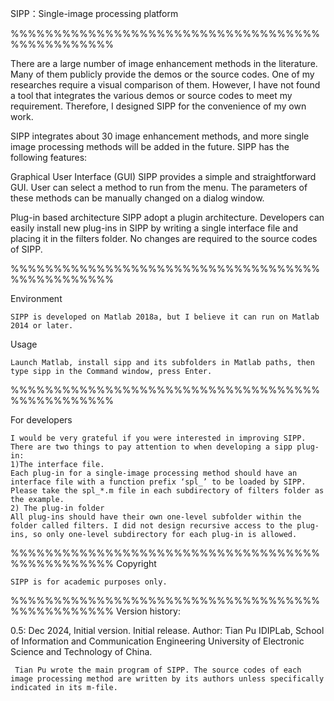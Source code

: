 SIPP：Single-image processing platform

%%%%%%%%%%%%%%%%%%%%%%%%%%%%%%%%%%%%%%%%%%%%%%%%

There are a large number of image enhancement methods in the literature. Many of them publicly provide the demos or the source codes. One of my researches require a visual comparison of them. However, I have not found a tool that integrates the various demos or source codes to meet my requirement. Therefore, I designed SIPP for the convenience of my own work. 

SIPP integrates about 30 image enhancement methods, and more single image processing methods will be added in the future. SIPP has the following features:

Graphical User Interface (GUI)
    SIPP provides a simple and straightforward GUI. User can select a method to run from the menu. The parameters of these methods can be manually changed on a dialog window.

Plug-in based architecture
    SIPP adopt a plugin architecture. Developers can easily install new plug-ins in SIPP by writing a single interface file and placing it in the filters folder. No changes are required to the source codes of SIPP.

%%%%%%%%%%%%%%%%%%%%%%%%%%%%%%%%%%%%%%%%%%%%%%%%

Environment

    SIPP is developed on Matlab 2018a, but I believe it can run on Matlab 2014 or later.

Usage

    Launch Matlab, install sipp and its subfolders in Matlab paths, then type sipp in the Command window, press Enter.

%%%%%%%%%%%%%%%%%%%%%%%%%%%%%%%%%%%%%%%%%%%%%%%%

For developers

    I would be very grateful if you were interested in improving SIPP.
    There are two things to pay attention to when developing a sipp plug-in:
    1)The interface file.
    Each plug-in for a single-image processing method should have an interface file with a function prefix ‘spl_’ to be loaded by SIPP. Please take the spl_*.m file in each subdirectory of filters folder as the example. 
    2) The plug-in folder
    All plug-ins should have their own one-level subfolder within the folder called filters. I did not design recursive access to the plug-ins, so only one-level subdirectory for each plug-in is allowed.

%%%%%%%%%%%%%%%%%%%%%%%%%%%%%%%%%%%%%%%%%%%%%%%% 
Copyright

    SIPP is for academic purposes only. 
    

%%%%%%%%%%%%%%%%%%%%%%%%%%%%%%%%%%%%%%%%%%%%%%%%
Version history:

0.5: 
     Dec 2024, Initial version. Initial release.
     Author: 
             Tian Pu
             IDIPLab, School of Information and Communication Engineering
             University of Electronic Science and Technology of China.
     
     Tian Pu wrote the main program of SIPP. The source codes of each image processing method are written by its authors unless specifically indicated in its m-file.
